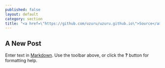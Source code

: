 ```yaml
---
published: false
layout: default
category: section
title: "<a href=\"https://github.com/uzuru/uzuru.github.io\">Source</a>"
---
```


## A New Post

Enter text in [Markdown](http://daringfireball.net/projects/markdown/). Use the toolbar above, or click the **?** button for formatting help.

